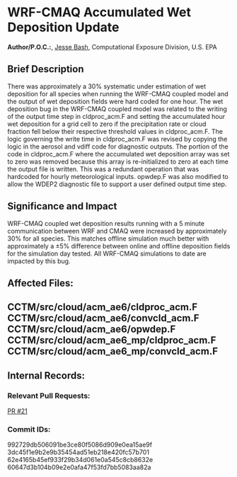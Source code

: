 # WRF-CMAQ Accumulated Wet Deposition Update

**Author/P.O.C.:**, [Jesse Bash](mailto:bash.jesse@epa.gov), Computational Exposure Division, U.S. EPA

## Brief Description

There was approximately a 30% systematic under estimation of wet deposition for all species when running the WRF-CMAQ coupled model and the output of wet deposition fields were hard coded for one hour. The wet deposition bug in the WRF-CMAQ coupled model was related to the writing of the output time step in cldproc_acm.F and setting the accumulated hour wet deposition for a grid cell to zero if the precipitation rate or cloud fraction fell below their respective threshold values in cldproc_acm.F. The logic governing the write time in cldproc_acm.F was revised by copying the logic in the aerosol and vdiff code for diagnostic outputs. The portion of the code in cldproc_acm.F where the accumulated wet deposition array was set to zero was removed because this array is re-initialized to zero at each time the output file is written. This was a redundant operation that was hardcoded for hourly meteorological inputs. opwdep.F was also modified to allow the WDEP2 diagnostic file to support a user defined output time step.

## Significance and Impact

WRF-CMAQ coupled wet deposition results running with a 5 minute communication between WRF and CMAQ were increased by approximately 30% for all species. This matches offline simulation much better with approximately a ±5% difference between online and offline deposition fields for the simulation day tested. All WRF-CMAQ simulations to date are impacted by this bug.

## Affected Files:
CCTM/src/cloud/acm_ae6/cldproc_acm.F
CCTM/src/cloud/acm_ae6/convcld_acm.F
CCTM/src/cloud/acm_ae6/opwdep.F
CCTM/src/cloud/acm_ae6_mp/cldproc_acm.F
CCTM/src/cloud/acm_ae6_mp/convcld_acm.F
-----
## Internal Records:

### Relevant Pull Requests:
  [PR #21](https://github.com/usepa/cmaq_dev/pull/21)

### Commit IDs:
992729db506091be3ce80f5086d909e0ea15ae9f  
3dc45f1e9b2e9b35454ad51eb218e420fc57b701  
62e4165b45ef933f29b34d061e0a545c8cb8632e  
60647d3b104b09e2e0afa47f53fd7bb5083aa82a    
